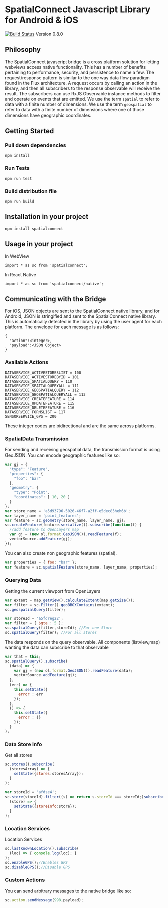 # SpatialConnect Javascript Library for Android & iOS
[![Build Status](https://travis-ci.org/boundlessgeo/spatialconnect-js.svg?branch=develop)](https://travis-ci.org/boundlessgeo/spatialconnect-js)
Version 0.8.0

## Philosophy
The SpatialConnect javascript bridge is a cross platform solution for letting webviews access native functionality. This has a number of benefits pertaining to performance, security, and persistence to name a few. The request/response pattern is similar to the one way data flow paradigm found in the Flux architecture. A request occurs by calling an action in the library, and then all subscribers to the response observable will receive the result. The subscribers can use RxJS Observable instance methods to filter and operate on events that are emitted. We use the term `spatial` to refer to data with a finite number of dimensions. We use the term `geospatial` to refer to data with a finite number of dimensions where one of those dimensions have geographic coordinates.


## Getting Started

### Pull down dependencies

```
npm install
```

### Run Tests

```
npm run test
```

### Build distribution file

```
npm run build
```

## Installation in your project
```
npm install spatialconnect
```

## Usage in your project

In WebView
```
import * as sc from 'spatialconnect';
```
In React Native
```
import * as sc from 'spatialconnect/native';
```

## Communicating with the Bridge

For iOS, JSON objects are sent to the SpatialConnect native library, and for Android, JSON is stringified and sent to the SpatialConnect native library. This is automatically detected in the library by using the user agent for each platform. The envelope for each message is as follows:

```
{
  "action":<integer>,
  "payload":<JSON Object>
}
```

### Available Actions
```
DATASERVICE_ACTIVESTORESLIST = 100
DATASERVICE_ACTIVESTOREBYID = 101
DATASERVICE_SPATIALQUERY = 110
DATASERVICE_SPATIALQUERYALL = 111
DATASERVICE_GEOSPATIALQUERY = 112
DATASERVICE_GEOSPATIALQUERYALL = 113
DATASERVICE_CREATEFEATURE = 114
DATASERVICE_UPDATEFEATURE = 115
DATASERVICE_DELETEFEATURE = 116
DATASERVICE_FORMSLIST = 117
SENSORSERVICE_GPS = 200
```
These integer codes are bidirectional and are the same across platforms.

### SpatialData Transmission
For sending and receiving geospatial data, the transmission format is using GeoJSON. You can encode geographic features like so:
```javascript
var gj = {
  "type": "Feature",
  "properties": {
    "foo": "bar"
  },
  "geometry": {
    "type": "Point",
    "coordinates": [ 10, 20 ]
  }
};
var store_name = 'a5d93796-5026-46f7-a2ff-e5dec85heh6b';
var layer_name = 'point_features';
var feature = sc.geometry(store_name, layer_name, gj);
sc.createFeature(feature.serialize()).subscribe(function(f) {
  //add feature to OpenLayers map
  var gj = (new ol.format.GeoJSON()).readFeature(f);
  vectorSource.addFeature(gj);
});
```
You can also create non geographic features (spatial).
```javascript
var properties = { foo: "bar" };
var feature = sc.spatialFeature(store_name, layer_name, properties);
  ```

### Querying Data
Getting the current viewport from OpenLayers
```javascript
var extent = map.getView().calculateExtent(map.getSize());
var filter = sc.Filter().geoBBOXContains(extent);
sc.geospatialQuery(filter);
```
```javascript
var storeId = 'a5fdreg22';
var filter = { $gte : 5 };
sc.spatialQuery(filter,storeId); //For one Store
sc.spatialQuery(filter); //For all stores
```
The data responds on the query observable. All components (listview,map) wanting the data can subscribe to that observable
```javascript
var that = this;
sc.spatialQuery().subscribe(
  (data) => {
    var gj = (new ol.format.GeoJSON()).readFeature(data);
    vectorSource.addFeature(gj);
  },
  (err) => {
    this.setState({
      error : err
    });
  },
  () => {
    this.setState({
      error : {}
    });
  }
);
```

### Data Store Info
Get all stores
```javascript
sc.stores().subscribe(
  (storesArray) => {
    setState({stores:storesArray});
  }
);
```

```javascript
var storeId = 'afdse4';
sc.store(storeId).filter((s) => return s.storeId === storeId;)subscribe(
  (store) => {
    setState({storeInfo:store});
  }
);
```

### Location Services
Location Services
```javascript
sc.lastKnownLocation().subscribe(
  (loc) => { console.log(loc); }
);
sc.enableGPS();//Enables GPS
sc.disableGPS();//Disable GPS
```

### Custom Actions

You can send arbitrary messages to the native bridge like so:
```javascript
sc.action.sendMessage(998,payload);
```
